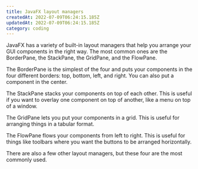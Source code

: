 ```yaml
---
title: JavaFX layout managers
createdAt: 2022-07-09T06:24:15.185Z
updatedAt: 2022-07-09T06:24:15.185Z
category: coding
---
```


JavaFX has a variety of built-in layout managers that help you arrange your GUI components in the right way. The most common ones are the BorderPane, the StackPane, the GridPane, and the FlowPane.

The BorderPane is the simplest of the four and puts your components in the four different borders: top, bottom, left, and right. You can also put a component in the center.

The StackPane stacks your components on top of each other. This is useful if you want to overlay one component on top of another, like a menu on top of a window.

The GridPane lets you put your components in a grid. This is useful for arranging things in a tabular format.

The FlowPane flows your components from left to right. This is useful for things like toolbars where you want the buttons to be arranged horizontally.

There are also a few other layout managers, but these four are the most commonly used.
